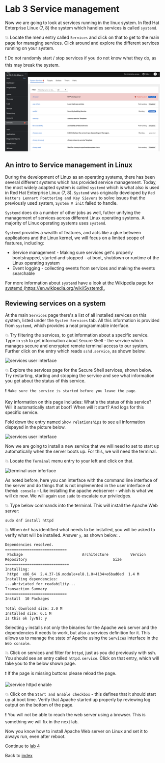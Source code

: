 # Lab 3 Service management

Now we are going to look at services running in the linux system. In Red Hat Enterprise Linux (7, 8) the system which handles services is called ```systemd```. 

:boom: Locate the menu entry called ```Services``` and click on that to get to the main page for managing services. Click around and explore the different services running on your system.

:exclamation: Do not randomly start / stop services if you do not know what they do, as this may break the system.

![services user interface](images/interface_services.png)

## An intro to Service management in Linux

During the development of Linux as an operating systems, there has been several different systems which has provided service management. Today, the most widely adapted system is called ```systemd``` which is what also is used in Red Hat Enterprise Linux (7, 8). ```Systemd``` was originally developed by ```Red Hatters Lennart Poettering and Kay Sievers``` to solve issues that the previously used system, ```System V init``` failed to handle.

```Systemd``` does do a number of other jobs as well, futher unifying the management of services across different Linux operating systems. A majority of Linux operating systems uses ```systemd```.

```Systemd``` provides a wealth of features, and acts like a glue between applications and the Linux kernel, we will focus on a limited scope of features, including:

* Service management - Making sure services get's properly bootstrapped, started and stopped - at boot, shutdown or runtime of the Linux operating system
* Event logging - collecting events from services and making the events searchable

For more information about ```systemd``` have a look at [the Wikipedia page for systemd (https://en.wikipedia.org/wiki/Systemd).](https://en.wikipedia.org/wiki/Systemd "Systemd wikipedia page")  

## Reviewing services on a system

At the main ```Services``` page there's a list of all installed services on this system, listed under the ```System Services``` tab. All this information is provided from ```systemd```, which provides a neat programmable interface.

:boom: Try filtering the services, to get information about a specific service. Type in ```ssh``` to get information about ```S```ecure ```Sh```ell - the service which manages secure and encrypted remote terminal access to our system. Further click on the entry which reads ```sshd.service```, as shown below.

![services user interface](images/manage_services1.png)

:boom: Explore the services page for the Secure Shell services, shown below. Try restarting, starting and stopping the service and see what information you get about the status of this service.

:exclamation: ```Make sure the service is started before you leave the page```. 

Key information on this page includes: What's the status of this service? Will it automatically start at boot? When will it start? And logs for this specific service.

Fold down the entry named ```Show relationships``` to see all information dispayed in the picture below.

![services user interface](images/manage_services2.png)

Now we are going to install a new service that we will need to set to start up automatically when the server boots up. For this, we will need the terminal.

:boom: Locate the ```Terminal``` menu entry to your left and click on that.

![terminal user inferface](images/interface_terminal.png)

As noted before, here you can interface with the command line interface of the server and do things that is not implemented in the user interface of the```Web console``` - Like installing the apache webserver - which is what we will do now. We will again use ```sudo``` to escalate our priviledges.

:boom: Type below commands into the terminal. This will install the Apache Web server:

```
sudo dnf install httpd
```

:boom: When ```dnf``` has identified what needs to be installed, you will be asked to verify what will be installed. Answer ```y```, as shown below:
.
```
Dependencies resolved.
============================
 Package                           Architecture          Version                                                Repository                                       Size
=============================
Installing:
 httpd  x86_64  2.4.37-16.module+el8.1.0+4134+e6bad0ed  1.4 M
Installing dependencies:
...abriviated for readability...
Transaction Summary
============================
Install  10 Packages

Total download size: 2.0 M
Installed size: 6.1 M
Is this ok [y/N]: y
```

Selecting ```y``` installs not only the binaries for the Apache web server and the dependencies it needs to work, but also a services definition for it. This allows us to manage the state of Apache using the ```Services``` interface in the ```Web console```.

:boom: Click on services and filter for ```httpd```, just as you did previously with ssh. You should see an entry called ```httpd.service```. Click on that entry, which will take you to the below shown page.

:exclamation: If the page is missing buttons please reload the page.

![service httpd enable](images/interface_httpddead.png)

:boom: Click on the ```Start and Enable checkbox``` - this defines that it should start up at boot time. Verify that Apache started up properly by reviewing log output on the bottom of the page.

:exclamation: You will not be able to reach the web server using a browser. This is something we will fix in the next lab.

Now you know how to install Apache Web server on Linux and set it to always run, even after reboot.

Continue to [lab 4](lab4.md)

Back to [index](thews.md)

